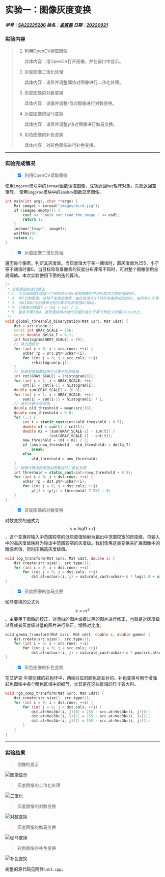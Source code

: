 # 实验一：图像灰度变换

##### 学号：<u>SA22225286</u>     姓名：<u>孟寅磊</u>     日期：<u>20220921</u>

### 实验内容

> 1. 利用OpenCV读取图像
>
>    具体内容：用OpenCV打开图像，并在窗口中显示。
>
> 2. 灰度图像二值化处理
>
>    具体内容：设置并调整阈值对图像进行二值化处理。
>
> 3. 灰度图像的对数变换
>
>    具体内容：设置并调整r值对图像进行对数变换。
>
> 4. 灰度图像的伽马变换
>
>    具体内容：设置并调整${\gamma}$值对图像进行伽马变换。
>
> 5. 彩色图像的补色变换
>
>    具体内容：对彩色图像进行补色变换。

---

### 实验完成情况

> - [x] 利用OpenCV读取图像

使用`imgproc`模块中的`imread`函数读取图像，成功返回`Mat`矩阵对象，失败返回空矩阵。
使用`imgproc`模块中的`imshow`函数显示图像。

```c++
int main(int argc, char **argv) {
    Mat image1 = imread("images/bird.jpg");
    if (image1.empty()) {
        cout << "Could not read the image." << endl;
        return 1;
    }
    imshow("Image", image1);
    waitKey(0);
    return 0;
}
```

> - [x] 灰度图像二值化处理

遍历每个像素，判断其灰度值。当灰度值大于某一阈值时，置灰度值为255，小于等于阈值时置0。当目标和背景像素的灰度分布非常不同时，可对整个图像使用全局阈值。本次实验使用下面的迭代算法。

```c++
/*
 * 全局阈值的迭代算法：
 * 1. 为全局阈值T选择一个初始估计值(选用图像的平均灰度作为初始值最好)。
 * 2. 用T分割图像。这将产生两组像素：由灰度值大于T的所有像素组成的G1，由所有小于等于T的像素组成的G2。
 * 3. 对G1和G2中的像素分别计算平均灰度值m1和m2。
 * 4. 计算新的阈值T = (m1 + m2) / 2。
 * 5. 重复步骤2到4，直到连续两次迭代的值的差小于某个预定义的值delta为止。
 */
void global_threshold_binaryzation(Mat &src, Mat &dst) {
    dst = src.clone();
    const int GRAY_SCALE = 256;
    const double delta_T = 0.1;
    int histogram[GRAY_SCALE] = {0};
    // 直方图统计
    for (int i = 0; i < src.rows; ++i) {
        uchar *p = src.ptr<uchar>(i);
        for (int j = 0; j < src.cols; ++j)
            ++histogram[p[j]];
    }
    // 构造前缀和数组用于计算平均灰度值
    int cnt[GRAY_SCALE] = {histogram[0]};
    for (int i = 1; i < GRAY_SCALE; ++i)
        cnt[i] = cnt[i-1] + histogram[i];
    double sum[GRAY_SCALE] = {0.0};
    for (int i = 1; i < GRAY_SCALE; ++i)
        sum[i] = sum[i-1] + histogram[i] * i;
    // 迭代计算全局阈值
    double old_threshold = mean(src)[0];
    double new_threshold = 0.0;
    for (;;) {
        int t = static_cast<int>(old_threshold + 0.5);
        double m1 = sum[t] / cnt[t];
        double m2 = (sum[GRAY_SCALE-1] - sum[t]) / 
            		(cnt[GRAY_SCALE-1] - cnt[t]);
        new_threshold = (m1 + m2) / 2;
        if (abs(new_threshold - old_threshold) < delta_T)
            break;
        else
            old_threshold = new_threshold;
    }
    // 根据计算出的阈值对图像进行二值化处理
    int threshold = static_cast<int>(new_threshold + 0.5);
    for (int i = 0; i < dst.rows; ++i) {
        uchar *p = dst.ptr<uchar>(i);
        for (int j = 0; j < dst.cols; ++j)
            p[j] = (p[j] > threshold) ? 255 : 0;
    }
}
```

> - [x] 灰度图像的对数变换

对数变换的通式为$${s = log(1+r)} $$，这个变换将输入中范围较窄的低灰度值映射为输出中范围较宽的灰度级，将输入中的高灰度值映射为输出中范围较窄的灰度级。我们使用这类变换来扩展图像中的暗像素值，同时压缩高灰度级值。

```c++
void log_transform(Mat &src, Mat &dst, double c) {
    dst.create(src.size(), src.type());
    for (int i = 0; i < dst.rows; ++i)
        for (int j = 0; j < dst.cols; ++j)
            dst.at<uchar>(i, j) = saturate_cast<uchar>(c * log(1.0 + src.at<uchar>(i, j)));
}
```

> - [x] 灰度图像的伽马变换

伽马变换的公式为$${s = cr^{\gamma}}$$。主要用于图像的校正，对漂白的图片或者过黑的图片进行修正，也就是对灰度级过高或者灰度级过低的图片进行修正，增强对比度。

```c++
void gamma_transform(Mat &src, Mat &dst, double c, double gamma) {
    dst.create(src.size(), src.type());
    for (int i = 0; i < src.rows; ++i)
        for (int j = 0; j < src.cols; ++j)
            dst.at<uchar>(i, j) = saturate_cast<uchar>(c * pow(src.at<uchar>(i, j), gamma));
}
```

> - [x] 彩色图像的补色变换

在艾萨克${\cdot}$牛顿创建的彩色环中，两端对应的颜色是互补的。补色变换可用于增强彩色图像中各个暗色区域中的细节，尤其是在这些区域的尺寸较大时。

```c++
void rgb_comp_transform(Mat &src, Mat &dst) {
    dst.create(src.size(), src.type());
    for (int i = 0; i < dst.rows; ++i) {
        for (int j = 0; j < dst.cols; ++j) {
            dst.at<Vec3b>(i, j)[0] = 255 - src.at<Vec3b>(i, j)[0];
            dst.at<Vec3b>(i, j)[1] = 255 - src.at<Vec3b>(i, j)[1];
            dst.at<Vec3b>(i, j)[2] = 255 - src.at<Vec3b>(i, j)[2];
        }
    }
}
```

---

### 实验结果

> 图像的显示

![图像显示](F:\dip_lab\lab1\images\图像显示.jpg)

> 灰度图像的二值化处理

![二值化](F:\dip_lab\lab1\images\二值化.jpg)

> 灰度图像的对数变换

![对数变换](F:\dip_lab\lab1\images\对数变换.jpg)

> 灰度图像的伽马变换

![伽马变换](F:\dip_lab\lab1\images\伽马变换.jpg)

> 彩色图像的补色变换

![补色变换](F:\dip_lab\lab1\images\补色变换.jpg)

完整的源代码见附件`lab1.cpp`。
